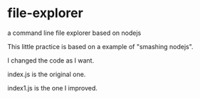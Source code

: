 file-explorer
=============

a  command line file explorer based on nodejs


This little practice is based on a example of "smashing nodejs".

I changed the code as I want.

index.js is the original one.

index1.js is the one I improved.
